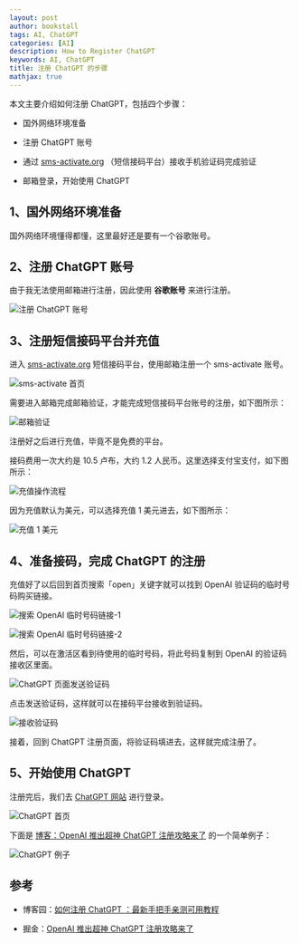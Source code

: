 ```yaml
---
layout: post
author: bookstall
tags: AI, ChatGPT
categories: [AI]
description: How to Register ChatGPT
keywords: AI, ChatGPT
title: 注册 ChatGPT 的步骤
mathjax: true
---
```


本文主要介绍如何注册 ChatGPT，包括四个步骤：

- 国外网络环境准备

- 注册 ChatGPT 账号

- 通过 [sms-activate.org](https://sms-activate.org/) （短信接码平台）接收手机验证码完成验证

- 邮箱登录，开始使用 ChatGPT

## 1、国外网络环境准备

国外网络环境懂得都懂，这里最好还是要有一个谷歌账号。


## 2、注册 ChatGPT 账号

由于我无法使用邮箱进行注册，因此使用 **谷歌账号** 来进行注册。

![注册 ChatGPT 账号](https://pic1.xuehuaimg.com/proxy/https://img2023.cnblogs.com/blog/934338/202212/934338-20221207184352865-2024110462.png)


## 3、注册短信接码平台并充值

进入 [sms-activate.org](https://sms-activate.org/) 短信接码平台，使用邮箱注册一个 sms-activate 账号。

![sms-activate 首页](https://pic1.xuehuaimg.com/proxy/https://img2023.cnblogs.com/blog/934338/202212/934338-20221207185024328-751509578.png)

需要进入邮箱完成邮箱验证，才能完成短信接码平台账号的注册，如下图所示：

![邮箱验证](https://pic1.xuehuaimg.com/proxy/https://img2023.cnblogs.com/blog/934338/202212/934338-20221207185112716-303139301.png)

注册好之后进行充值，毕竟不是免费的平台。

接码费用一次大约是 10.5 卢布，大约 1.2 人民币。这里选择支付宝支付，如下图所示：

![充值操作流程](https://pic1.xuehuaimg.com/proxy/https://img2023.cnblogs.com/blog/934338/202212/934338-20221207185317705-1234813246.png)

因为充值默认为美元，可以选择充值 1 美元进去，如下图所示：

![充值 1 美元](https://p3-juejin.byteimg.com/tos-cn-i-k3u1fbpfcp/5c507b1564d1442d8dfab0ebc8d481e1~tplv-k3u1fbpfcp-zoom-in-crop-mark:4536:0:0:0.awebp?)



## 4、准备接码，完成 ChatGPT 的注册

充值好了以后回到首页搜索「open」关键字就可以找到 OpenAI 验证码的临时号码购买链接。

![搜索 OpenAI 临时号码链接-1](https://pic1.xuehuaimg.com/proxy/https://img2023.cnblogs.com/blog/934338/202212/934338-20221207185403009-621686955.png)

![搜索 OpenAI 临时号码链接-2](https://pic1.xuehuaimg.com/proxy/https://img2023.cnblogs.com/blog/934338/202212/934338-20221207185414739-589389037.png)

然后，可以在激活区看到待使用的临时号码，将此号码复制到 OpenAI 的验证码接收区里面。

![ChatGPT 页面发送验证码](https://pic1.xuehuaimg.com/proxy/https://img2023.cnblogs.com/blog/934338/202212/934338-20221207185549081-1873197575.png)

点击发送验证码，这样就可以在接码平台接收到验证码。

![接收验证码](https://pic1.xuehuaimg.com/proxy/https://img2023.cnblogs.com/blog/934338/202212/934338-20221207185709152-1392715897.png)

接着，回到 ChatGPT 注册页面，将验证码填进去，这样就完成注册了。

## 5、开始使用 ChatGPT

注册完后，我们去 [ChatGPT 网站](https://link.juejin.cn/?target=https%3A%2F%2Fchat.openai.com%2Fauth%2Flogin) 进行登录。

![ChatGPT 首页](https://p1-juejin.byteimg.com/tos-cn-i-k3u1fbpfcp/3e474b55d15d4b8ea3c56e7deb5ce8f9~tplv-k3u1fbpfcp-zoom-in-crop-mark:4536:0:0:0.awebp?)

下面是 [博客：OpenAI 推出超神 ChatGPT 注册攻略来了](https://juejin.cn/post/7173447848292253704) 的一个简单例子：

![ChatGPT 例子](https://p9-juejin.byteimg.com/tos-cn-i-k3u1fbpfcp/bf36cc1afc9b45539f543211739c9f83~tplv-k3u1fbpfcp-zoom-in-crop-mark:4536:0:0:0.awebp?)

## 参考

- 博客园：[如何注册 ChatGPT ：最新手把手亲测可用教程](https://www.cnblogs.com/chatgpt/p/how-to-register-chatgpt-in-china.html)

- 掘金：[OpenAI 推出超神 ChatGPT 注册攻略来了](https://juejin.cn/post/7173447848292253704)